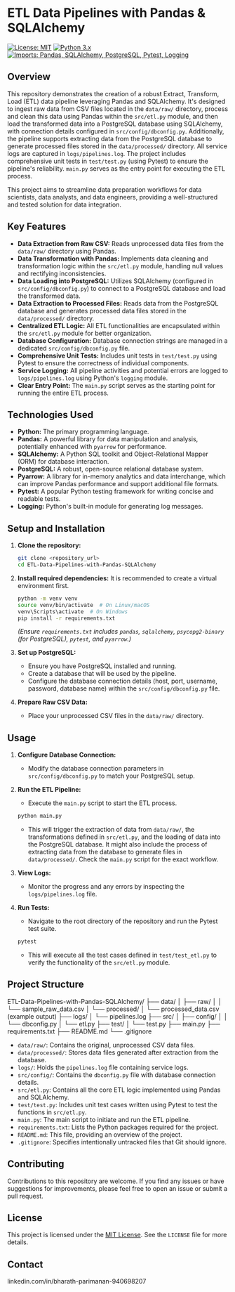 # ETL Data Pipelines with Pandas & SQLAlchemy

[![License: MIT](https://img.shields.io/badge/License-MIT-yellow.svg)](https://opensource.org/licenses/MIT)
[![Python 3.x](https://img.shields.io/badge/python-3.x-blue.svg)](https://www.python.org/downloads/)
[![Imports: Pandas, SQLAlchemy, PostgreSQL, Pytest, Logging](https://img.shields.io/badge/imports-Pandas%20%7C%20SQLAlchemy%20%7C%20PostgreSQL%20%7C%20Pytest%20%7C%20Logging-brightgreen)](https://pypi.org/)

## Overview

This repository demonstrates the creation of a robust Extract, Transform, Load (ETL) data pipeline leveraging Pandas and SQLAlchemy. It's designed to ingest raw data from CSV files located in the `data/raw/` directory, process and clean this data using Pandas within the `src/etl.py` module, and then load the transformed data into a PostgreSQL database using SQLAlchemy, with connection details configured in `src/config/dbconfig.py`. Additionally, the pipeline supports extracting data from the PostgreSQL database to generate processed files stored in the `data/processed/` directory. All service logs are captured in `logs/pipelines.log`. The project includes comprehensive unit tests in `test/test.py` (using Pytest) to ensure the pipeline's reliability. `main.py` serves as the entry point for executing the ETL process.

This project aims to streamline data preparation workflows for data scientists, data analysts, and data engineers, providing a well-structured and tested solution for data integration.

## Key Features

* **Data Extraction from Raw CSV:** Reads unprocessed data files from the `data/raw/` directory using Pandas.
* **Data Transformation with Pandas:** Implements data cleaning and transformation logic within the `src/etl.py` module, handling null values and rectifying inconsistencies.
* **Data Loading into PostgreSQL:** Utilizes SQLAlchemy (configured in `src/config/dbconfig.py`) to connect to a PostgreSQL database and load the transformed data.
* **Data Extraction to Processed Files:** Reads data from the PostgreSQL database and generates processed data files stored in the `data/processed/` directory.
* **Centralized ETL Logic:** All ETL functionalities are encapsulated within the `src/etl.py` module for better organization.
* **Database Configuration:** Database connection strings are managed in a dedicated `src/config/dbconfig.py` file.
* **Comprehensive Unit Tests:** Includes unit tests in `test/test.py` using Pytest to ensure the correctness of individual components.
* **Service Logging:** All pipeline activities and potential errors are logged to `logs/pipelines.log` using Python's `logging` module.
* **Clear Entry Point:** The `main.py` script serves as the starting point for running the entire ETL process.

## Technologies Used

* **Python:** The primary programming language.
* **Pandas:** A powerful library for data manipulation and analysis, potentially enhanced with `pyarrow` for performance.
* **SQLAlchemy:** A Python SQL toolkit and Object-Relational Mapper (ORM) for database interaction.
* **PostgreSQL:** A robust, open-source relational database system.
* **Pyarrow:** A library for in-memory analytics and data interchange, which can improve Pandas performance and support additional file formats.
* **Pytest:** A popular Python testing framework for writing concise and readable tests.
* **Logging:** Python's built-in module for generating log messages.

## Setup and Installation

1.  **Clone the repository:**
    ```bash
    git clone <repository_url>
    cd ETL-Data-Pipelines-with-Pandas-SQLAlchemy
    ```

2.  **Install required dependencies:**
    It is recommended to create a virtual environment first.
    ```bash
    python -m venv venv
    source venv/bin/activate  # On Linux/macOS
    venv\Scripts\activate  # On Windows
    pip install -r requirements.txt
    ```
    *(Ensure `requirements.txt` includes `pandas`, `sqlalchemy`, `psycopg2-binary` (for PostgreSQL), `pytest`, and `pyarrow`.)*

3.  **Set up PostgreSQL:**
    * Ensure you have PostgreSQL installed and running.
    * Create a database that will be used by the pipeline.
    * Configure the database connection details (host, port, username, password, database name) within the `src/config/dbconfig.py` file.

4.  **Prepare Raw CSV Data:**
    * Place your unprocessed CSV files in the `data/raw/` directory.

## Usage

1.  **Configure Database Connection:**
    * Modify the database connection parameters in `src/config/dbconfig.py` to match your PostgreSQL setup.

2.  **Run the ETL Pipeline:**
    * Execute the `main.py` script to start the ETL process.
    ```bash
    python main.py
    ```
    * This will trigger the extraction of data from `data/raw/`, the transformations defined in `src/etl.py`, and the loading of data into the PostgreSQL database. It might also include the process of extracting data from the database to generate files in `data/processed/`. Check the `main.py` script for the exact workflow.

3.  **View Logs:**
    * Monitor the progress and any errors by inspecting the `logs/pipelines.log` file.

4.  **Run Tests:**
    * Navigate to the root directory of the repository and run the Pytest test suite.
    ```bash
    pytest
    ```
    * This will execute all the test cases defined in `test/test_etl.py` to verify the functionality of the `src/etl.py` module.

## Project Structure

ETL-Data-Pipelines-with-Pandas-SQLAlchemy/
├── data/
│   ├── raw/
│   │   └── sample_raw_data.csv
│   └── processed/
│       └── processed_data.csv (example output)
├── logs/
│   └── pipelines.log
├── src/
│   ├── config/
│   │   └── dbconfig.py
│   └── etl.py
├── test/
│   └── test.py
├── main.py
├── requirements.txt
├── README.md
└── .gitignore

* `data/raw/`: Contains the original, unprocessed CSV data files.
* `data/processed/`: Stores data files generated after extraction from the database.
* `logs/`: Holds the `pipelines.log` file containing service logs.
* `src/config/`: Contains the `dbconfig.py` file with database connection details.
* `src/etl.py`: Contains all the core ETL logic implemented using Pandas and SQLAlchemy.
* `test/test.py`: Includes unit test cases written using Pytest to test the functions in `src/etl.py`.
* `main.py`: The main script to initiate and run the ETL pipeline.
* `requirements.txt`: Lists the Python packages required for the project.
* `README.md`: This file, providing an overview of the project.
* `.gitignore`: Specifies intentionally untracked files that Git should ignore.

## Contributing

Contributions to this repository are welcome. If you find any issues or have suggestions for improvements, please feel free to open an issue or submit a pull request.

## License

This project is licensed under the [MIT License](LICENSE). See the `LICENSE` file for more details.

## Contact
linkedin.com/in/bharath-parimanan-940698207
